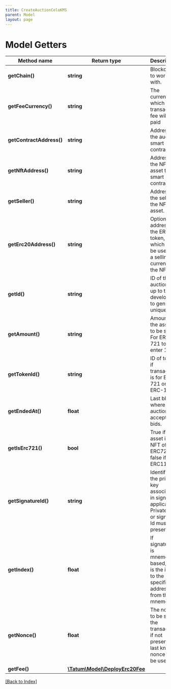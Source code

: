 ```yaml
---
title: CreateAuctionCeloKMS
parent: Model
layout: page
---
```


# Model Getters

Method name | Return type | Description | Notes
------------ | ------------- | ------------- | -------------
**getChain()** | **string** | Blockchain to work with. |
**getFeeCurrency()** | **string** | The currency in which the transaction fee will be paid |
**getContractAddress()** | **string** | Address of the auction smart contract. |
**getNftAddress()** | **string** | Address of the NFT asset to sell smart contract. |
**getSeller()** | **string** | Address of the seller of the NFT asset. |
**getErc20Address()** | **string** | Optional address of the ERC20 token, which will be used as a selling currency of the NFT. | [optional]
**getId()** | **string** | ID of the auction. It's up to the developer to generate unique ID |
**getAmount()** | **string** | Amount of the assets to be sent. For ERC-721 tokens, enter 1. | [optional]
**getTokenId()** | **string** | ID of token, if transaction is for ERC-721 or ERC-1155. |
**getEndedAt()** | **float** | Last block, where auction accepts bids. |
**getIsErc721()** | **bool** | True if asset is NFT of type ERC721, false if ERC1155. |
**getSignatureId()** | **string** | Identifier of the private key associated in signing application. Private key, or signature Id must be present. |
**getIndex()** | **float** | If signatureId is mnemonic-based, this is the index to the specific address from that mnemonic. | [optional]
**getNonce()** | **float** | The nonce to be set to the transaction; if not present, the last known nonce will be used | [optional]
**getFee()** | [**\Tatum\Model\DeployErc20Fee**](DeployErc20Fee.md) |  | [optional]

[[Back to Index]](../index.md)
